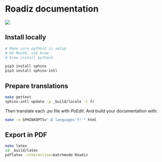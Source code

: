 # Roadiz documentation

<a href="https://readthedocs.org/projects/roadiz/?badge=latest" style="text-decoration: none;">
    <img src="https://readthedocs.org/projects/roadiz/badge/?version=latest">
</a>

## Install locally

```bash
# Make sure python3 is setup
# On MacOS, use brew
# brew install python3

pip3 install sphinx
pip3 install sphinx-intl
```

## Prepare translations

```bash
make gettext
sphinx-intl update -p _build/locale -l fr
```

Then translate each *.po* file with *PoEdit*.
And build your documentation with:

```bash
make -e SPHINXOPTS="-D language='fr'" html
```

## Export in PDF

```bash
make latex
cd _build/latex
pdflatex -interaction=batchmode Roadiz
```